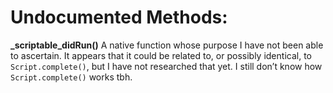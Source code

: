 # Undocumented Methods:
**_scriptable_didRun()**
A native function whose purpose I have not been able to ascertain. It appears that it could be related to, or possibly identical, to `Script.complete()`, but I have not researched that yet. I still don’t know how `Script.complete()` works tbh.
